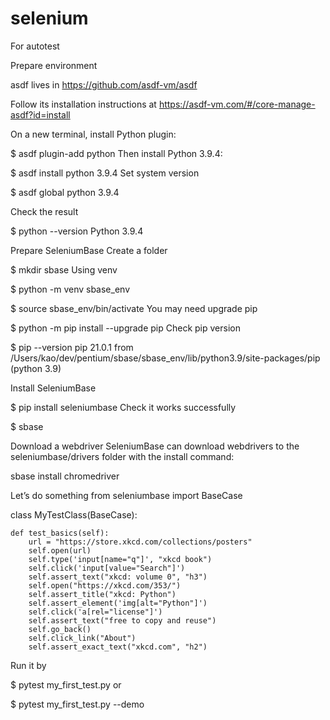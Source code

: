 # selenium
For autotest

Prepare environment

asdf lives in https://github.com/asdf-vm/asdf

Follow its installation instructions at https://asdf-vm.com/#/core-manage-asdf?id=install

On a new terminal, install Python plugin:

$ asdf plugin-add python
Then install Python 3.9.4:

$ asdf install python 3.9.4
Set system version

$ asdf global python 3.9.4

Check the result

$ python --version
Python 3.9.4

Prepare SeleniumBase
Create a folder

$ mkdir sbase
Using venv

$ python -m venv sbase_env

$ source sbase_env/bin/activate
You may need upgrade pip

$ python -m pip install --upgrade pip
Check pip version

$ pip --version
pip 21.0.1 from /Users/kao/dev/pentium/sbase/sbase_env/lib/python3.9/site-packages/pip (python 3.9)

Install SeleniumBase

$ pip install seleniumbase
Check it works successfully

$ sbase

Download a webdriver
SeleniumBase can download webdrivers to the seleniumbase/drivers folder with the install command:

sbase install chromedriver

Let’s do something
from seleniumbase import BaseCase

class MyTestClass(BaseCase):

    def test_basics(self):
        url = "https://store.xkcd.com/collections/posters"
        self.open(url)
        self.type('input[name="q"]', "xkcd book")
        self.click('input[value="Search"]')
        self.assert_text("xkcd: volume 0", "h3")
        self.open("https://xkcd.com/353/")
        self.assert_title("xkcd: Python")
        self.assert_element('img[alt="Python"]')
        self.click('a[rel="license"]')
        self.assert_text("free to copy and reuse")
        self.go_back()
        self.click_link("About")
        self.assert_exact_text("xkcd.com", "h2")
        
        
Run it by

$ pytest my_first_test.py
or
 
$ pytest my_first_test.py --demo
